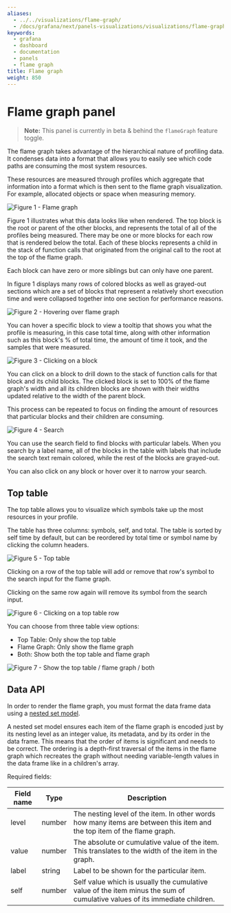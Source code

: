```yaml
---
aliases:
  - ../../visualizations/flame-graph/
  - /docs/grafana/next/panels-visualizations/visualizations/flame-graph/
keywords:
  - grafana
  - dashboard
  - documentation
  - panels
  - flame graph
title: Flame graph
weight: 850
---
```


# Flame graph panel

> **Note:** This panel is currently in beta & behind the `flameGraph` feature toggle.

The flame graph takes advantage of the hierarchical nature of profiling data. It condenses data into a format that allows you to easily see which code paths are consuming the most system resources.

These resources are measured through profiles which aggregate that information into a format which is then sent to the flame graph visualization. For example, allocated objects or space when measuring memory.

![Figure 1 - Flame graph](/static/img/docs/flame-graph-panel/flame-graph.png "Figure 1 - Flame graph")

Figure 1 illustrates what this data looks like when rendered. The top block is the root or parent of the other blocks, and represents the total of all of the profiles being measured. There may be one or more blocks for each row that is rendered below the total. Each of these blocks represents a child in the stack of function calls that originated from the original call to the root at the top of the flame graph.

Each block can have zero or more siblings but can only have one parent.

In figure 1 displays many rows of colored blocks as well as grayed-out sections which are a set of blocks that represent a relatively short execution time and were collapsed together into one section for performance reasons.

![Figure 2 - Hovering over flame graph](/static/img/docs/flame-graph-panel/flame-graph-hovering.png "Figure 2 - Hovering over flame graph")

You can hover a specific block to view a tooltip that shows you what the profile is measuring, in this case total time, along with other information such as this block's % of total time, the amount of time it took, and the samples that were measured.

![Figure 3 - Clicking on a block](/static/img/docs/flame-graph-panel/flame-graph-clicking.png "Figure 3 - Clicking on a block")

You can click on a block to drill down to the stack of function calls for that block and its child blocks. The clicked block is set to 100% of the flame graph's width and all its children blocks are shown with their widths updated relative to the width of the parent block.

This process can be repeated to focus on finding the amount of resources that particular blocks and their children are consuming.

![Figure 4 - Search](/static/img/docs/flame-graph-panel/flame-graph-search.png "Figure 4 - Search")

You can use the search field to find blocks with particular labels. When you search by a label name, all of the blocks in the table with labels that include the search text remain colored, while the rest of the blocks are grayed-out.

You can also click on any block or hover over it to narrow your search.

## Top table

The top table allows you to visualize which symbols take up the most resources in your profile.

The table has three columns: symbols, self, and total. The table is sorted by self time by default, but can be reordered by total time or symbol name by clicking the column headers.

![Figure 5 - Top table](/static/img/docs/flame-graph-panel/top-table.png "Figure 5 - Top table")

Clicking on a row of the top table will add or remove that row's symbol to the search input for the flame graph.

Clicking on the same row again will remove its symbol from the search input.

![Figure 6 - Clicking on a top table row](/static/img/docs/flame-graph-panel/top-table-clicking.png "Figure 6 - Clicking on a top table row")

You can choose from three table view options:

- Top Table: Only show the top table
- Flame Graph: Only show the flame graph
- Both: Show both the top table and flame graph

![Figure 7 - Show the top table / flame graph / both](/static/img/docs/flame-graph-panel/selected-view.png "Figure 7 - Show the top table / flame graph / both")

## Data API

In order to render the flame graph, you must format the data frame data using a [nested set model](https://en.wikipedia.org/wiki/Nested_set_model).

A nested set model ensures each item of the flame graph is encoded just by its nesting level as an integer value, its metadata, and by its order in the data frame. This means that the order of items is significant and needs to be correct. The ordering is a depth-first traversal of the items in the flame graph which recreates the graph without needing variable-length values in the data frame like in a children's array.

Required fields:

| Field name | Type   | Description                                                                                                                |
| ---------- | ------ | -------------------------------------------------------------------------------------------------------------------------- |
| level      | number | The nesting level of the item. In other words how many items are between this item and the top item of the flame graph.    |
| value      | number | The absolute or cumulative value of the item. This translates to the width of the item in the graph.                       |
| label      | string | Label to be shown for the particular item.                                                                                 |
| self       | number | Self value which is usually the cumulative value of the item minus the sum of cumulative values of its immediate children. |
